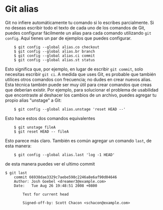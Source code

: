 # Git alias
Git no infiere automáticamente tu comando si lo escribes parcialmente. Si no deseas escribir todo el texto de cada uno de los comandos de Git, puedes configurar fácilmente un alias para cada comando utilizando `git config`. Aquí tienes un par de ejemplos que puedes configurar.
```
    $ git config --global alias.co checkout
    $ git config --global alias.br branch
    $ git config --global alias.ci commit
    $ git config --global alias.st status
```
Esto significa que, por ejemplo, en lugar de escribir `git commit`, solo necesitas escribir `git ci`. A medida que uses Git, es probable que también utilices otros comandos con frecuencia; no dudes en crear nuevos alias.
Esta técnica también puede ser muy útil para crear comandos que creas que deberían existir. Por ejemplo, para solucionar el problema de usabilidad que encontraste al deshacer los cambios de un archivo, puedes agregar tu propio alias "unstage" a Git:
```
    $ git config --global alias.unstage 'reset HEAD --'
```
Esto hace estos dos comandos equivalentes
```
    $ git unstage fileA
    $ git reset HEAD -- fileA
```
Esto parece más claro. También es común agregar un comando `last`, de esta manera:
```
    $ git config --global alias.last 'log -1 HEAD'
```
de esta manera puedes ver el ultimo commit
```
$ git last
    commit 66938dae3329c7aebe598c2246a8e6af90d04646
    Author: Josh Goebel <dreamer3@example.com>
    Date:   Tue Aug 26 19:48:51 2008 +0800
    
        Test for current head
    
        Signed-off-by: Scott Chacon <schacon@example.com>
```
